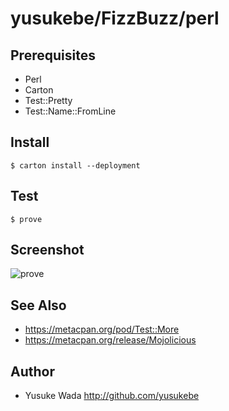 # yusukebe/FizzBuzz/perl

## Prerequisites

* Perl
* Carton
* Test::Pretty
* Test::Name::FromLine

## Install

```
$ carton install --deployment
```

## Test

```
$ prove
```

## Screenshot

![prove](https://cloud.githubusercontent.com/assets/10682/14633691/bc4ac212-0659-11e6-89fd-c2c0d3ab76f9.png)

## See Also

* <https://metacpan.org/pod/Test::More>
* <https://metacpan.org/release/Mojolicious>

## Author

* Yusuke Wada <http://github.com/yusukebe>


